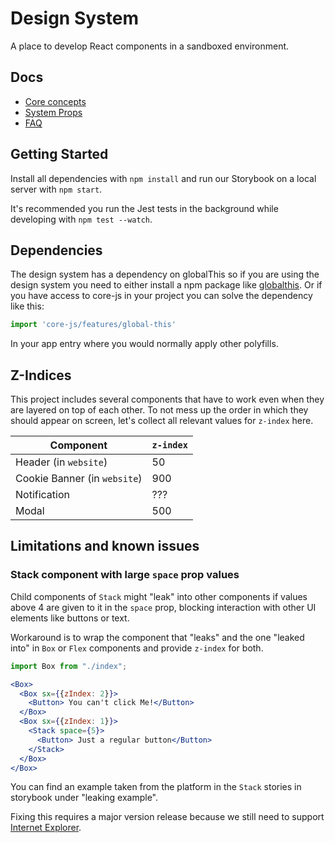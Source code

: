 # Design System

A place to develop React components in a sandboxed environment.

## Docs

- [Core concepts](./docs/CORE-CONCEPTS.md)
- [System Props](./docs/SYSTEM-PROPS.md)
- [FAQ](./docs/FAQ.md)

## Getting Started

Install all dependencies with `npm install` and run our Storybook on a local server with `npm start`.

It's recommended you run the Jest tests in the background while developing with `npm test --watch`.

## Dependencies

The design system has a dependency on globalThis so if you are using the design system you need to either install a npm package like [globalthis](https://www.npmjs.com/package/globalthis). Or if you have access to core-js in your project you can solve the dependency like this:

```js
import 'core-js/features/global-this'
```

In your app entry where you would normally apply other polyfills.

## Z-Indices

This project includes several components that have to work even when they are layered on top of each other. To not mess up the order in which they should appear on screen, let's collect all relevant values for `z-index` here.

| Component                    | `z-index` |
| ---------------------------- | --------- |
| Header (in `website`)        | 50        |
| Cookie Banner (in `website`) | 900       |
| Notification                 | ???       |
| Modal                        | 500       |

## Limitations and known issues

### Stack component with large `space` prop values

Child components of `Stack` might "leak" into other components if values above 4 are given to it in the `space` prop, blocking interaction with other UI elements like buttons or text. 

Workaround is to wrap the component that "leaks" and the one "leaked into" in `Box` or `Flex` components and provide `z-index` for both.

```jsx
import Box from "./index";

<Box>
  <Box sx={{zIndex: 2}}>
    <Button> You can't click Me!</Button>
  </Box>
  <Box sx={{zIndex: 1}}>
    <Stack space={5}>
      <Button> Just a regular button</Button>
    </Stack>
  </Box>
</Box>
```
You can find an example taken from the platform in the `Stack` stories in storybook under "leaking example".

Fixing this requires a major version release because we still need to support [Internet Explorer](https://death-to-ie11.com/).

